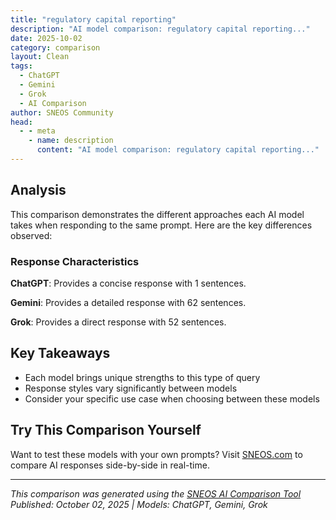 ```yaml
---
title: "regulatory capital reporting"
description: "AI model comparison: regulatory capital reporting..."
date: 2025-10-02
category: comparison
layout: Clean
tags:
  - ChatGPT
  - Gemini
  - Grok
  - AI Comparison
author: SNEOS Community
head:
  - - meta
    - name: description
      content: "AI model comparison: regulatory capital reporting..."
---
```


<ChatComparison
  title="regulatory capital reporting"
  prompt="regulatory capital reporting"
  :responses='{
    "ChatGPT": "Regulatory capital reporting refers to the process by which financial institutions, particularly banks, report their capital ratios and compliance with regulatory capital requirements to regulatory authorities. This process is critical for ensuring the stability and soundness of the financial system, as it helps monitor the capital adequacy of institutions.\n\n### Key Concepts of Regulatory Capital Reporting\n\n1. **Regulatory Framework**: Different countries and regions have specific regulations governing capital requirements. The Basel Accords (Basel I, II, and III) established by the Basel Committee on Banking Supervision (BCBS) are widely adopted international standards.\n\n2. **Capital Adequacy Ratios**: Regulatory capital reporting often includes calculations of various capital ratios, such as:\n   - **Common Equity Tier 1 (CET1) Ratio**: This ratio represents the bank&#39;s core equity capital divided by its total risk-weighted assets (RWAs). It is a key measure of a bank&#39;s financial strength.\n   - **Tier 1 Capital Ratio**: This includes CET1 capital and certain additional qualifying instruments.\n   - **Total Capital Ratio**: This considers all forms of regulatory capital, including Tier 2 capital, relative to RWAs.\n\n3. **Risk-Weighted Assets (RWAs)**: Financial institutions must calculate their RWAs, which are the total of their assets and off-balance-sheet exposures adjusted for risk. Different asset classes have different risk weights, based on their credit risk profile.\n\n4. **Reporting Frequency**: Regulatory capital reports may be required to be submitted on a quarterly or annual basis, depending on jurisdiction and the size of the institution.\n\n5. **Disclosure Requirements**: Many regulations require banks to disclose detailed information regarding their capital structure, risk management approaches, and capital adequacy, often in public reports.\n\n6. **Supervisory Review**: Regulatory authorities use the capital reports to assess the health of financial institutions. They may conduct stress tests and other forms of scrutiny to ensure compliance with capital standards.\n\n7. **Pillar 1, Pillar 2, and Pillar 3 of Basel III**:\n   - **Pillar 1**: Minimum capital requirements.\n   - **Pillar 2**: Supervisory review process.\n   - **Pillar 3**: Market discipline through enhanced disclosure.\n\n### Importance of Regulatory Capital Reporting\n\n- **Risk Mitigation**: Ensures that banks maintain sufficient capital to cover losses, thereby mitigating risks to depositors and the financial system.\n- **Transparency**: Promotes transparency in financial reporting, allowing investors and stakeholders to assess the risks and stability of financial institutions.\n- **Systemic Stability**: Helps regulatory authorities to prevent systemic risks that could arise from the failure of major financial institutions.\n\n### Conclusion\n\nRegulatory capital reporting is an essential aspect of the financial industry&#39;s regulatory framework. It requires banks to maintain and report their capital adequacy in a manner that promotes stability, transparency, and confidence among stakeholders. Understanding the principles and requirements of regulatory capital reporting is crucial for compliance and risk management within financial institutions.",
    "Gemini": "Regulatory capital reporting is a critical process for financial institutions, particularly banks. It involves compiling and submitting information to regulatory bodies (like the Federal Reserve in the US, the Prudential Regulation Authority in the UK, or the European Banking Authority in the EU) about their capital adequacy. This reporting ensures banks have enough capital to absorb potential losses and continue operating even during economic downturns.\n\nHere\u0027s a breakdown of key aspects of regulatory capital reporting:\n\n**1. Purpose:**\n\n*   **Financial Stability:**  The primary goal is to maintain the stability of the financial system by ensuring banks are adequately capitalized to withstand shocks and crises.\n*   **Early Warning:** Regulatory reports allow supervisors to identify potential problems early on, allowing them to intervene and prevent failures.\n*   **Transparency and Market Confidence:** Public disclosure of some regulatory capital information enhances transparency and promotes market confidence in the banking sector.\n*   **Supervisory Oversight:**  Regulators use the data to monitor compliance with capital adequacy rules and assess the overall health of individual banks and the financial system as a whole.\n*   **Level Playing Field:** Standardized reporting requirements aim to create a level playing field for banks across different jurisdictions and of different sizes.\n\n**2. Key Concepts \u0026 Components:**\n\n*   **Capital Adequacy:**  Refers to the amount of capital a bank holds relative to its risk-weighted assets. This is expressed as a ratio (e.g., Common Equity Tier 1 ratio, Tier 1 ratio, Total Capital ratio).\n*   **Capital Tiers (Tier 1, Tier 2, etc.):** Capital is divided into different tiers based on its quality and loss-absorbing characteristics.\n    *   **Common Equity Tier 1 (CET1):** The highest quality capital, including common stock, retained earnings, and accumulated other comprehensive income (AOCI).  Considered the primary buffer against losses.\n    *   **Tier 1 Capital:**  Includes CET1 plus Additional Tier 1 (AT1) capital, which typically consists of instruments like perpetual non-cumulative preference shares.\n    *   **Tier 2 Capital:**  Lower quality capital that can absorb losses in a winding-up scenario.  Includes instruments like subordinated debt and certain loan loss reserves.\n*   **Risk-Weighted Assets (RWA):** Assets are assigned different risk weights based on their perceived riskiness.  Higher-risk assets require more capital to be held against them. RWA calculation is often complex and involves:\n    *   **Credit Risk:** The risk of borrowers defaulting on their loans.\n    *   **Market Risk:** The risk of losses due to changes in market conditions (e.g., interest rates, exchange rates, equity prices).\n    *   **Operational Risk:**  The risk of losses due to failures in internal processes, systems, or people, or from external events.  Advanced banks may use internal models to estimate operational risk.\n*   **Leverage Ratio:** Measures a bank\u0027s capital relative to its total assets (not risk-weighted).  It serves as a backstop to risk-weighted capital requirements.\n\n**3. Regulatory Frameworks (Examples):**\n\n*   **Basel III:**  An internationally agreed-upon set of regulatory reforms designed to strengthen the regulation, supervision, and risk management of banks.  It\u0027s the most widely adopted framework.\n*   **Dodd-Frank Act (US):**  Implemented Basel III standards in the US and introduced additional requirements for financial institutions.\n*   **CRD IV / CRR (EU):**  The Capital Requirements Directive and Capital Requirements Regulation, which implement Basel III in the European Union.\n\n**4. Reporting Requirements \u0026 Templates:**\n\n*   **Standardized Templates:** Regulators provide specific templates (e.g., COREP - Common Reporting) that banks must use to report their capital information.\n*   **Frequency:** Reporting frequency varies depending on the jurisdiction and the size/complexity of the bank.  It can be monthly, quarterly, or annually.\n*   **Data Quality:**  Accurate and reliable data is crucial for regulatory reporting. Banks must have robust data governance and validation processes in place.\n*   **Granularity:** The level of detail required in the reports can be very granular, requiring banks to track and report on a wide range of assets, exposures, and risk factors.\n*   **XBRL (Extensible Business Reporting Language):**  Many regulators require reports to be submitted in XBRL format, which allows for standardized and automated data exchange.\n\n**5. Key Challenges in Regulatory Capital Reporting:**\n\n*   **Complexity:** Regulatory frameworks are complex and constantly evolving, requiring banks to stay up-to-date on the latest requirements.\n*   **Data Management:**  Gathering, cleaning, and validating the large volumes of data required for reporting can be challenging, especially for large, global banks.\n*   **System Requirements:**  Regulatory reporting requires sophisticated IT systems and infrastructure to handle the data processing and reporting requirements.\n*   **Interpretation:**  Interpreting the regulations and applying them consistently across the organization can be difficult.\n*   **Cost:**  Implementing and maintaining regulatory reporting systems can be expensive.\n*   **Evolving Regulations:**  Staying ahead of regulatory changes and adapting reporting processes accordingly is an ongoing challenge.\n\n**6. Technology and Solutions:**\n\n*   **Regulatory Reporting Software:** Specialized software solutions are available to help banks automate the regulatory reporting process, improve data quality, and ensure compliance.  These solutions often include features such as data validation, XBRL conversion, and workflow management.\n*   **Data Analytics:**  Data analytics tools can be used to analyze regulatory reporting data and identify potential risks and areas for improvement.\n*   **Cloud Computing:**  Cloud-based solutions can provide banks with a scalable and cost-effective platform for regulatory reporting.\n\n**In summary, regulatory capital reporting is a complex and vital process that ensures the stability of the financial system. It requires banks to have strong data management capabilities, robust IT systems, and a deep understanding of the regulatory requirements.**  Failing to comply with these requirements can result in significant penalties and reputational damage. Therefore, financial institutions invest heavily in their compliance infrastructure and expertise.\n",
    "Grok": "Regulatory capital reporting refers to the process by which financial institutions, such as banks and insurance companies, report their capital adequacy and compliance with regulatory capital requirements to relevant supervisory authorities. These requirements are typically set by regulatory bodies like the Basel Committee on Banking Supervision (BCBS), central banks, or national financial regulators (e.g., the Federal Reserve in the U.S., the European Banking Authority in the EU).\n\n### Key Aspects of Regulatory Capital Reporting\n1. **Purpose**: \n   - Ensure that financial institutions maintain sufficient capital to absorb potential losses, thereby safeguarding depositors and maintaining financial stability.\n   - Provide regulators with data to monitor risk exposure, assess the institution\u0027s health, and ensure compliance with minimum capital requirements.\n   - Promote transparency and accountability in the financial system.\n\n2. **Frameworks and Guidelines**:\n   - **Basel Accords (Basel I, II, III, and upcoming Basel IV)**: These are international regulatory frameworks that define capital requirements, risk-weighted assets (RWA), and reporting standards.\n   - **Capital Requirements Directive (CRD) and Regulation (CRR)**: In the European Union, these laws implement Basel standards.\n   - **Local Regulations**: National regulators may impose additional or tailored requirements based on jurisdiction-specific needs.\n\n3. **Types of Capital**:\n   Regulatory capital is typically divided into tiers based on its ability to absorb losses:\n   - **Tier 1 Capital**: Core capital, including common equity and disclosed reserves (the most loss-absorbing).\n   - **Tier 2 Capital**: Supplementary capital, such as subordinated debt and hybrid instruments.\n   - **Tier 3 Capital** (less common now): Used to cover market risks under older frameworks.\n\n4. **Key Metrics in Regulatory Capital Reporting**:\n   - **Capital Adequacy Ratio (CAR)**: The ratio of a bank\u2019s capital to its risk-weighted assets (RWA). Under Basel III, the minimum CAR is 8% (with additional buffers like the Capital Conservation Buffer).\n   - **Common Equity Tier 1 (CET1) Ratio**: A stricter measure focusing on high-quality capital (minimum 4.5% under Basel III).\n   - **Leverage Ratio**: A non-risk-based measure of capital to total assets (minimum 3% under Basel III).\n   - **Liquidity Coverage Ratio (LCR)** and **Net Stable Funding Ratio (NSFR)**: Measures to ensure liquidity under Basel III.\n\n5. **Risk-Weighted Assets (RWA)**:\n   - Assets are weighted based on their risk level (e.g., loans to individuals might carry a lower risk weight than speculative investments).\n   - Categories include credit risk, market risk, and operational risk.\n\n6. **Reporting Requirements**:\n   - Financial institutions must submit periodic reports (monthly, quarterly, or annually) to regulators, detailing their capital levels, RWAs, and compliance with ratios.\n   - Common reporting frameworks include:\n     - **Common Reporting (COREP)**: Used in the EU for capital and risk reporting.\n     - **Financial Reporting (FINREP)**: EU framework for financial statements.\n     - **Pillar 3 Disclosures**: Public disclosures under Basel III to promote market discipline by sharing information on capital and risk management.\n\n7. **Challenges in Regulatory Capital Reporting**:\n   - **Data Quality and Accuracy**: Ensuring data integrity across multiple systems and business units.\n   - **Complexity of Calculations**: Accurately calculating RWAs and capital ratios under evolving frameworks.\n   - **Regulatory Changes**: Keeping up with updates to international and local regulations (e.g., Basel IV revisions).\n   - **Technology and Automation**: Many institutions face challenges in automating reporting processes to reduce errors and improve efficiency.\n\n8. **Role of Technology**:\n   - Regulatory Technology (RegTech) solutions are increasingly used to streamline data collection, calculation, and reporting processes.\n   - Advanced systems help in stress testing, scenario analysis, and real-time monitoring of capital adequacy.\n\n### Importance of Regulatory Capital Reporting\n- **Risk Management**: Helps institutions identify and manage risks effectively.\n- **Regulatory Compliance**: Ensures adherence to laws and avoids penalties or sanctions.\n- **Financial Stability**: Protects the broader financial system by ensuring institutions are adequately capitalized.\n- **Investor and Stakeholder Confidence**: Transparent reporting builds trust among investors, customers, and regulators.\n\nIf you\u2019re looking for specifics (e.g., for a particular jurisdiction, institution type, or framework like Basel III), feel free to elaborate!"
  }'
  published-date="13:24"
/>

## Analysis

This comparison demonstrates the different approaches each AI model takes when responding to the same prompt. Here are the key differences observed:

### Response Characteristics

**ChatGPT**: Provides a concise response with 1 sentences. 

**Gemini**: Provides a detailed response with 62 sentences. 

**Grok**: Provides a direct response with 52 sentences. 

## Key Takeaways

- Each model brings unique strengths to this type of query
- Response styles vary significantly between models
- Consider your specific use case when choosing between these models

## Try This Comparison Yourself

Want to test these models with your own prompts? Visit [SNEOS.com](https://sneos.com) to compare AI responses side-by-side in real-time.

---

*This comparison was generated using the [SNEOS AI Comparison Tool](https://sneos.com)*
*Published: October 02, 2025 | Models: ChatGPT, Gemini, Grok*
